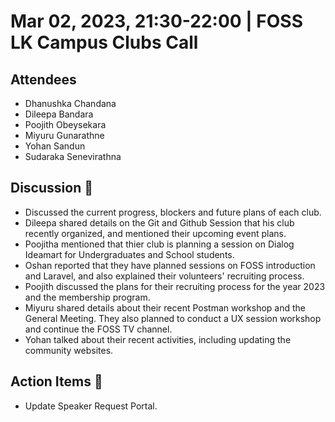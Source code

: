 # Mar 02, 2023, 21:30-22:00 | FOSS LK Campus Clubs Call

## Attendees

- Dhanushka Chandana
- Dileepa Bandara
- Poojith Obeysekara
- Miyuru Gunarathne
- Yohan Sandun
- Sudaraka Senevirathna 

 ## Discussion 🎯

- Discussed the current progress, blockers and future plans of each club.
- Dileepa shared details on the Git and Github Session that his club recently organized, and mentioned their upcoming event plans.
- Poojitha mentioned that thier club is planning a session on Dialog Ideamart for Undergraduates and School students.
- Oshan reported that they have planned sessions on FOSS introduction and Laravel, and also explained their volunteers' recruiting process.
- Poojith discussed the plans for their recruiting process for the year 2023 and the membership program.
- Miyuru shared details about their recent Postman workshop and the General Meeting. They also planned to conduct a UX session workshop and continue the FOSS TV channel.
- Yohan talked about their recent activities, including updating the community websites.

## Action Items 🚧

- Update Speaker Request Portal.